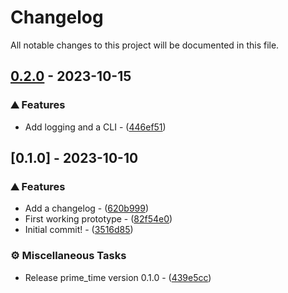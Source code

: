 # Changelog

All notable changes to this project will be documented in this file.

## [0.2.0](https://github.com/orhun/git-cliff/compare/v0.1.0..0.2.0) - 2023-10-15

### ⛰️  Features

- Add logging and a CLI - ([446ef51](https://github.com/orhun/git-cliff/commit/446ef516b27c224f879e89dd04b923bc76439980))

## [0.1.0] - 2023-10-10

### ⛰️  Features

- Add a changelog - ([620b999](https://github.com/orhun/git-cliff/commit/620b9992b3b048dc1dcbfbd9ff4af31b83243713))
- First working prototype - ([82f54e0](https://github.com/orhun/git-cliff/commit/82f54e095060d4736fa315d12c3673e37e790bc5))
- Initial commit! - ([3516d85](https://github.com/orhun/git-cliff/commit/3516d85698ff844e7a7397d04299994aa33606e4))

### ⚙️ Miscellaneous Tasks

- Release prime_time version 0.1.0 - ([439e5cc](https://github.com/orhun/git-cliff/commit/439e5cc1c58b9612c35a3fc544dc787d3d9ba378))

<!-- generated by git-cliff -->
